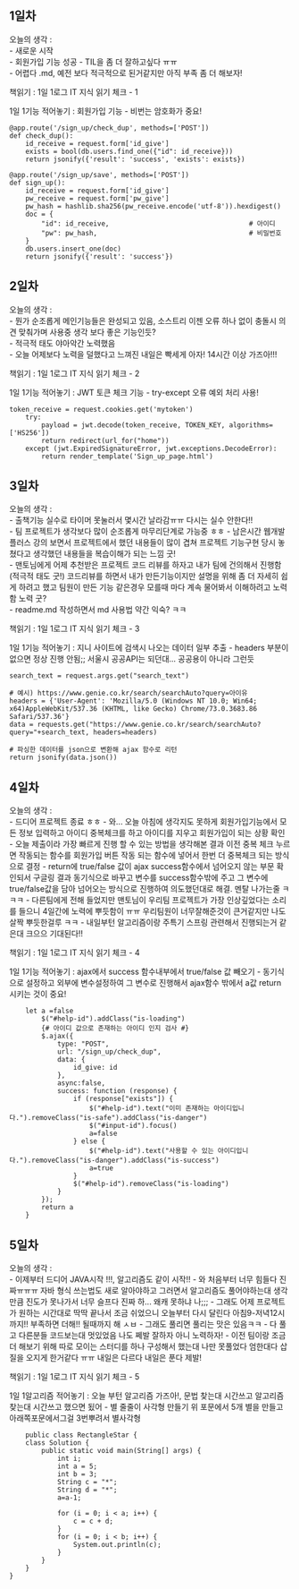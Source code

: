 ## 1일차    

오늘의 생각 :    
    - 새로운 시작    
    - 회원가입 기능 성공 
    - TIL을 좀 더 잘하고싶다 ㅠㅠ    
    - 어렵다 .md, 예전 보다 적극적으로 된거같지만 아직 부족 좀 더 해보자! 

책읽기 : 1일 1로그 IT 지식 읽기 체크 - 1

1일 1기능 적어놓기 : 회원가입 기능 - 비번는 암호화가 중요!
<pre><code>@app.route('/sign_up/check_dup', methods=['POST'])
def check_dup():
    id_receive = request.form['id_give']
    exists = bool(db.users.find_one({"id": id_receive}))
    return jsonify({'result': 'success', 'exists': exists})

@app.route('/sign_up/save', methods=['POST'])
def sign_up():
    id_receive = request.form['id_give']
    pw_receive = request.form['pw_give']
    pw_hash = hashlib.sha256(pw_receive.encode('utf-8')).hexdigest()
    doc = {
        "id": id_receive,                                   # 아이디
        "pw": pw_hash,                                      # 비밀번호   
    }
    db.users.insert_one(doc)
    return jsonify({'result': 'success'})</code></pre> 

## 2일차 

오늘의 생각 :    
    - 뭔가 순조롭게 메인기능들은 완성되고 있음, 소스트리 이젠 오류 하나 없이 충돌시 의견 맞춰가며 사용중 생각 보다 좋은 기능인듯?   
    - 적극적 태도 야아악간 노력했음   
    - 오늘 어제보다 노력을 덜했다고 느껴진 내일은 빡세게 아자! 14시간 이상 가즈아!!!   

책읽기 : 1일 1로그 IT 지식 읽기 체크 - 2

1일 1기능 적어놓기 : JWT 토큰 체크 기능 - try-except 오류 예외 처리 사용!
<pre><code>token_receive = request.cookies.get('mytoken')
    try:
        payload = jwt.decode(token_receive, TOKEN_KEY, algorithms=['HS256'])
        return redirect(url_for("home"))
    except (jwt.ExpiredSignatureError, jwt.exceptions.DecodeError):
        return render_template('Sign_up_page.html')</code></pre> 
        
## 3일차 

오늘의 생각 :    
    - 출책기능 실수로 타이머 못눌러서 몇시간 날라감ㅠㅠ 다시는 실수 안한다!!   
    - 팀 프로젝트가 생각보다 많이 순조롭게 마무리단계로 가능중 ㅎㅎ
    - 남은시간 웹개발 플러스 강의 보면서 프로젝트에서 했던 내용들이 많이 겹쳐 프로젝트 기능구현 당시 놓쳤다고 생각했던 내용들을 복습이해가 되는 느낌 굿!   
    - 맨토님에게 어제 추천받은 프로젝트 코드 리뷰를 하자고 내가 팀에 건의해서 진행함 (적극적 태도 굿!) 코드리뷰를 하면서 내가 만든기능이지만 설명을 위해 좀 더 자세히 쉽게 하려고 했고 팀원이 만든 기능 같은경우 모를때 마다 계속 물어봐서 이해하려고 노력함 노력 굿?   
    - readme.md 작성하면서 md 사용법 약간 익숙? ㅋㅋ

책읽기 : 1일 1로그 IT 지식 읽기 체크 - 3

1일 1기능 적어놓기 : 지니 사이트에 검색시 나오는 데이터 일부 추출 - headers 부분이 없으면 정상 진행 안됨;; 서울시 공공API는 되던대... 공공용이 아니라 그런듯
<pre><code>search_text = request.args.get("search_text")

# 예시) https://www.genie.co.kr/search/searchAuto?query=아이유
headers = {'User-Agent': 'Mozilla/5.0 (Windows NT 10.0; Win64; x64)AppleWebKit/537.36 (KHTML, like Gecko) Chrome/73.0.3683.86 Safari/537.36'}
data = requests.get("https://www.genie.co.kr/search/searchAuto?query="+search_text, headers=headers)

# 파싱한 데이터를 json으로 변환해 ajax 함수로 리턴
return jsonify(data.json())</code></pre> 
        
## 4일차 

오늘의 생각 :   
    - 드디어 프로젝트 종료 ㅎㅎ
    - 와... 오늘 아침에 생각지도 못하게 회원가입기능에서 모든 정보 입력하고 아이디 중복체크를 하고 아이디를 지우고 회원가입이 되는 상황 확인
    - 오늘 제출이라 가장 빠르게 진행 할 수 있는 방법을 생각해본 결과 이전 중복 체크 누르면 작동되는 함수를 회원가입 버튼 작동 되는 함수에 넣어서 한번 더 중복체크 되는 방식으로 결정
    - return에 true/false 값이 ajax success함수에서 넘어오지 않는 부문 확인되서 구글링 결과 동기식으로 바꾸고 변수를 success함수밖에 주고 그 변수에 true/false값을 담아 넘어오는 방식으로 진행하여 의도했던대로 해결. 멘탈 나가는줄 ㅋㅋㅋ
    - 다른팀에게 전해 들었지만 맨토님이 우리팀 프로젝트가 가장 인상깊었다는 소리를 들으니 4일간에 노력에 뿌듯함이 ㅠㅠ 우리팀원이 너무잘해준것이 큰거같지만 나도 살짝 뿌듯한걸루 ㅋㅋ
    - 내일부턴 알고리즘이랑 주특기 스프링 관련해서 진행되는거 같은대 크으으 기대된다!!
    
책읽기 : 1일 1로그 IT 지식 읽기 체크 - 4
    
1일 1기능 적어놓기 : ajax에서 success 함수내부에서 true/false 값 빼오기 - 동기식으로 설정하고 외부에 변수설정하여 그 변수로 진행해서 ajax함수 밖에서 a값 return 시키는 것이 중요!
    
        let a =false
            $("#help-id").addClass("is-loading")
            {# 아이디 값으로 존재하는 아이디 인지 검사 #}
            $.ajax({
                type: "POST",
                url: "/sign_up/check_dup",
                data: {
                    id_give: id
                },
                async:false,
                success: function (response) {
                    if (response["exists"]) {
                        $("#help-id").text("이미 존재하는 아이디입니다.").removeClass("is-safe").addClass("is-danger")
                        $("#input-id").focus()
                        a=false
                    } else {
                        $("#help-id").text("사용할 수 있는 아이디입니다.").removeClass("is-danger").addClass("is-success")
                        a=true
                    }
                    $("#help-id").removeClass("is-loading")
                }
            });
            return a
        }
        
        
        
## 5일차 

오늘의 생각 :   
    - 이제부터 드디어 JAVA시작 !!!, 알고리즘도 같이 시작!!
    - 와 처음부터 너무 힘들다 진짜ㅠㅠㅠ 자바 형식 쓰는법도 새로 알아야하고 그러면서 알고리즘도 풀어야하는대 생각만큼 진도가 못나가서 너무 슬프다 진짜 하... 왜캐 못하냐 나;;;
    - 그래도 어제 프로젝트가 원하는 시간대로 딱딱 끝나서 조금 쉬었으니 오늘부터 다시 달린다 아침9-저녁12시까지!! 부족하면 더해!! 될때까지 해 ㅅㅂ
    - 그래도 풀리면 풀리는 맛은 있음ㅋㅋ
    - 다 풀고 다른분들 코드보는대 멋있었음 나도 쩨발 잘하자 아니 노력하자!
    - 이전 팀이랑 조금 더 해보기 위해 따로 모이는 스터디를 하나 구성해서 했는대 나만 못풀었다 엄한대다 삽질을 오지게 한거같다 ㅠㅠ 내일은 다르다 내일은 푼다 제발! 
    
책읽기 : 1일 1로그 IT 지식 읽기 체크 - 5
    
1일 1알고리즘 적어놓기 : 오늘 부턴 알고리즘 가즈아!, 문법 찾는대 시간쓰고 알고리즘 찾는대 시간쓰고 했으면 됬어 - 별 줄줄이 사각형 만들기 위 포문에서 5개 별을 만들고 아래쪽포문에서그걸 3번뿌려서 별사각형  
    
        public class RectangleStar {
        class Solution {
            public static void main(String[] args) {
                int i;
                int a = 5;
                int b = 3;
                String c = "*";
                String d = "*";
                a=a-1;

                for (i = 0; i < a; i++) {
                    c = c + d;
                }
                for (i = 0; i < b; i++) {
                    System.out.println(c);
                }
            }
        }
    }

